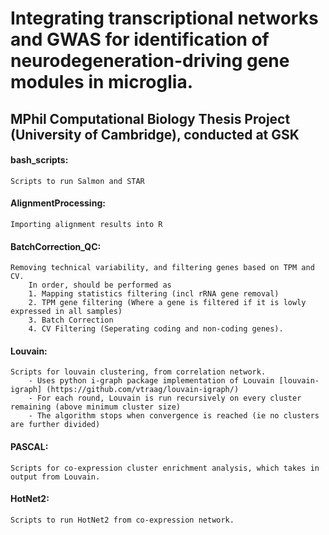 # Integrating transcriptional networks and GWAS for identification of neurodegeneration-driving gene modules in microglia.
## MPhil Computational Biology Thesis Project (University of Cambridge), conducted at GSK

#### bash_scripts: 
	Scripts to run Salmon and STAR

#### AlignmentProcessing: 
	Importing alignment results into R

#### BatchCorrection_QC: 
	Removing technical variability, and filtering genes based on TPM and CV. 
		In order, should be performed as 
		1. Mapping statistics filtering (incl rRNA gene removal)
		2. TPM gene filtering (Where a gene is filtered if it is lowly expressed in all samples)
		3. Batch Correction
		4. CV Filtering (Seperating coding and non-coding genes).

#### Louvain: 
	Scripts for louvain clustering, from correlation network. 
		- Uses python i-graph package implementation of Louvain [louvain-igraph] (https://github.com/vtraag/louvain-igraph/)
		- For each round, Louvain is run recursively on every cluster remaining (above minimum cluster size)
		- The algorithm stops when convergence is reached (ie no clusters are further divided)
#### PASCAL: 
	Scripts for co-expression cluster enrichment analysis, which takes in output from Louvain. 

#### HotNet2: 
	Scripts to run HotNet2 from co-expression network. 

